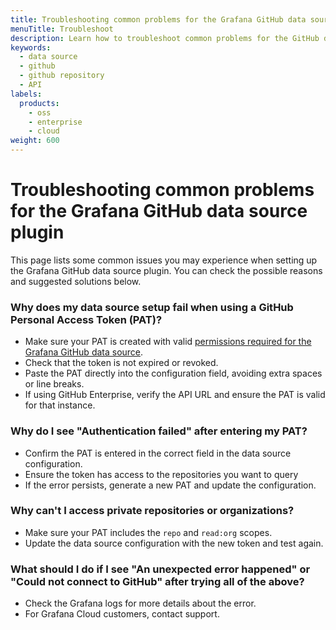 ```yaml
---
title: Troubleshooting common problems for the Grafana GitHub data source plugin
menuTitle: Troubleshoot
description: Learn how to troubleshoot common problems for the GitHub data source plugin
keywords:
  - data source
  - github
  - github repository
  - API
labels:
  products:
    - oss
    - enterprise
    - cloud
weight: 600
---
```


# Troubleshooting common problems for the Grafana GitHub data source plugin

This page lists some common issues you may experience when setting up the Grafana GitHub data source plugin. You can check the possible reasons and suggested solutions below.

### Why does my data source setup fail when using a GitHub Personal Access Token (PAT)?

- Make sure your PAT is created with valid [permissions required for the Grafana GitHub data source](https://grafana.com/docs/plugins/grafana-github-datasource/setup/token/#permissions).
- Check that the token is not expired or revoked.
- Paste the PAT directly into the configuration field, avoiding extra spaces or line breaks.
- If using GitHub Enterprise, verify the API URL and ensure the PAT is valid for that instance.

### Why do I see "Authentication failed" after entering my PAT?

- Confirm the PAT is entered in the correct field in the data source configuration.
- Ensure the token has access to the repositories you want to query
- If the error persists, generate a new PAT and update the configuration.

### Why can't I access private repositories or organizations?

- Make sure your PAT includes the `repo` and `read:org` scopes.
- Update the data source configuration with the new token and test again.

### What should I do if I see "An unexpected error happened" or "Could not connect to GitHub" after trying all of the above?

- Check the Grafana logs for more details about the error.
- For Grafana Cloud customers, contact support.


